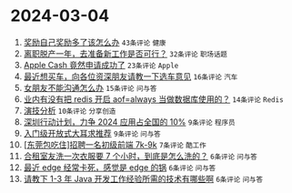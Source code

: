 # 2024-03-04

1. [奖励自己奖励多了该怎么办](https://www.v2ex.com/t/1020319) `43条评论` `健康`
1. [离职脱产一年，去准备新工作是否可行？](https://www.v2ex.com/t/1020306) `32条评论` `职场话题`
1. [Apple Cash 竟然申请成功了](https://www.v2ex.com/t/1020307) `23条评论` `Apple`
1. [最近想买车，向各位资深朋友请教一下选车意见](https://www.v2ex.com/t/1020324) `16条评论` `汽车`
1. [女朋友不能沟通怎么办](https://www.v2ex.com/t/1020335) `15条评论` `问与答`
1. [业内有没有把 redis 开启 aof=always 当做数据库使用的？](https://www.v2ex.com/t/1020312) `14条评论` `Redis`
1. [演技分析](https://www.v2ex.com/t/1020320) `10条评论` `分享创造`
1. [深圳行动计划，力争 2024 应用占全国的 10%](https://www.v2ex.com/t/1020330) `9条评论` `程序员`
1. [入门级开放式大耳求推荐](https://www.v2ex.com/t/1020308) `9条评论` `问与答`
1. [[东莞包吃住]招聘一名初级前端 7k-9k](https://www.v2ex.com/t/1020325) `7条评论` `酷工作`
1. [合租室友洗一次衣服要 7 个小时，到底是怎么洗的？](https://www.v2ex.com/t/1020329) `6条评论` `问与答`
1. [最近 edge 经常卡死，感觉是 edge 的锅](https://www.v2ex.com/t/1020321) `6条评论` `问与答`
1. [请教下 1-3 年 Java 开发工作经验所需的技术有哪些啊](https://www.v2ex.com/t/1020317) `6条评论` `问与答`
